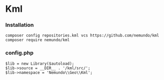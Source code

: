 # Kml

### Installation
```
composer config repositories.kml vcs https://github.com/nemundo/kml
composer require nemundo/kml
```



### config.php
```
$lib = new Library($autoload);
$lib->source = __DIR__ . '/kml/src/';
$lib->namespace = 'Nemundo\\Geo\\Kml';
```


